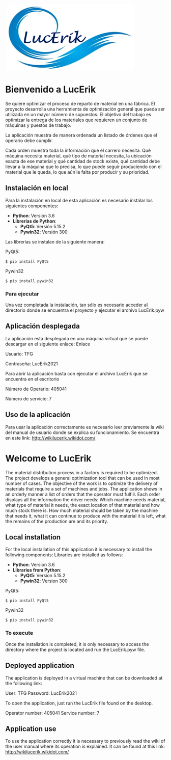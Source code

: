 ![Figura 0](imagenes/Logo.png)
# Bienvenido a LucErik
Se quiere optimizar el proceso de reparto de material en una fábrica. El proyecto desarrolla una herramienta de optimización general que pueda ser utilizada en un mayor número de supuestos. El objetivo del trabajo es optimizar la entrega de los materiales que requieren un conjunto de máquinas y puestos de trabajo.

La aplicación muestra de manera ordenada un listado de órdenes que el operario debe cumplir.

Cada orden muestra toda la información que el carrero necesita. Qué máquina necesita material, qué tipo de material necesita, la ubicación exacta de ese material y qué cantidad de stock existe, qué cantidad debe llevar a la máquina que lo precisa, lo que puede seguir produciendo con el material que le queda, lo que aún le falta por producir y su prioridad.

## Instalación en local
Para la instalación en local de esta aplicación es necesario instalar los siguientes componentes:
* **Python**: Versión 3.6
* **Librerías de Python**:
    * **PyQt5**: Versión 5.15.2
    * **Pywin32**: Versión 300
    
Las librerías se instalan de la siguiente manera:

PyQt5:
```
$ pip install PyQt5
```

Pywin32
```
$ pip install pywin32
```


### Para ejecutar
Una vez completada la instalación, tan sólo es necesario acceder al directorio donde se encuentra el proyecto y ejecutar el archivo LucErik.pyw


## Aplicación desplegada
La aplicación está desplegada en una máquina virtual que se puede descargar en el siguiente enlace: Enlace

Usuario: TFG

Contraseña: LucErik2021


Para abrir la aplicación basta con ejecutar el archivo LucErik que se encuentra en el escritorio

Número de Operario: 405041

Número de servicio: 7


## Uso de la aplicación
Para usar la aplicación correctamente es necesario leer previamente la wiki del manual de usuario donde se explica su funcionamiento.
Se encuentra en este link: http://wikilucerik.wikidot.com/



# Welcome to LucErik
The material distribution process in a factory is required to be optimized. The project develops a general optimization tool that can be used in most number of cases. The objective of the work is to optimize the delivery of materials that require a set of machines and jobs.
The application shows in an orderly manner a list of orders that the operator must fulfill.
Each order displays all the information the driver needs: Which machine needs material, what type of material it needs, the exact location of that material and how much stock there is. How much material should be taken by the machine that needs it, what it can continue to produce with the material it is left, what the remains of the production are and its priority.


## Local installation
For the local installation of this application it is necessary to install the following components:
Libraries are installed as follows:

* **Python**: Version 3.6
* **Libraries from Python**:
    * **PyQt5**: Version 5.15.2
    * **Pywin32**: Version 300

PyQt5:
```
$ pip install PyQt5
```

Pywin32
```
$ pip install pywin32
```


### To execute
Once the installation is completed, it is only necessary to access the directory where the project is located and run the LucErik.pyw file.


## Deployed application
The application is deployed in a virtual machine that can be downloaded at the following link:

User: TFG
Password: LucErik2021

To open the application, just run the LucErik file found on the desktop.

Operator number: 405041
Service number: 7


## Application use
To use the application correctly it is necessary to previously read the wiki of the user manual where its operation is explained. It can be found at this link: http://wikilucerik.wikidot.com/
